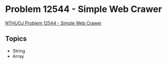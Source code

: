 # Problem 12544 - Simple Web Crawer
[NTHUOJ Problem 12544 - Simple Web Crawer](https://acm.cs.nthu.edu.tw/problem/12544/)

## Topics
- String
- Array